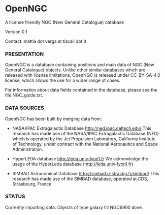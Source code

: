 # OpenNGC
A license friendly NGC (New General Catalogue) database

Version 0.1

Contact: mattia dot verga at tiscali dot it



### PRESENTATION

OpenNGC is a database containing positions and main data of
NGC (New General Catalogue) objects. Unlike other similar databases which
are released with license limitations, OpenNGC is released under
CC-BY-SA-4.0 license, which allows the use for a wider range of cases.

For information about data fields contained in the database, please see
the file NGC_guide.txt.


### DATA SOURCES

OpenNGC has been built by merging data from:

 - NASA/IPAC Extragalactic Database
   http://ned.ipac.caltech.edu/
   This research has made use of the NASA/IPAC Extragalactic Database (NED)
   which is operated by the Jet Propulsion Laboratory,
   California Institute of Technology, under contract with the
   National Aeronautics and Space Administration.

 - HyperLEDA database
   http://leda.univ-lyon1.fr
   We acknowledge the usage of the HyperLeda database (http://leda.univ-lyon1.fr)

 - SIMBAD Astronomical Database
   http://simbad.u-strasbg.fr/simbad/
   This research has made use of the SIMBAD database, operated at CDS, Strasbourg, France


### STATUS
Currently importing data.
Objects of type galaxy till NGC6900 done.
